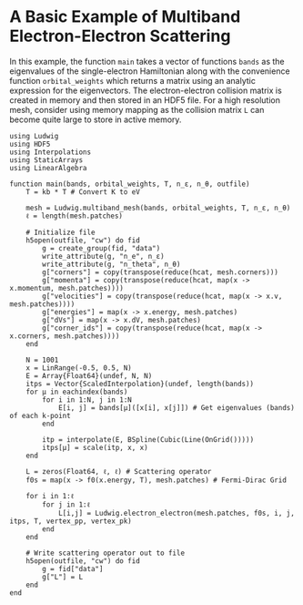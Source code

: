 # A Basic Example of Multiband Electron-Electron Scattering

In this example, the function `main` takes a vector of functions `bands` as the eigenvalues of the single-electron Hamiltonian along with the convenience function `orbital_weights` which returns a matrix using an analytic expression for the eigenvectors. The electron-electron collision matrix is created in memory and then stored in an HDF5 file. For a high resolution mesh, consider using memory mapping as the collision matrix `L` can become quite large to store in active memory.

```
using Ludwig
using HDF5
using Interpolations
using StaticArrays
using LinearAlgebra

function main(bands, orbital_weights, T, n_ε, n_θ, outfile)
    T = kb * T # Convert K to eV

    mesh = Ludwig.multiband_mesh(bands, orbital_weights, T, n_ε, n_θ)
    ℓ = length(mesh.patches)

    # Initialize file
    h5open(outfile, "cw") do fid
        g = create_group(fid, "data")
        write_attribute(g, "n_e", n_ε)
        write_attribute(g, "n_theta", n_θ)
        g["corners"] = copy(transpose(reduce(hcat, mesh.corners)))
        g["momenta"] = copy(transpose(reduce(hcat, map(x -> x.momentum, mesh.patches))))
        g["velocities"] = copy(transpose(reduce(hcat, map(x -> x.v, mesh.patches))))
        g["energies"] = map(x -> x.energy, mesh.patches) 
        g["dVs"] = map(x -> x.dV, mesh.patches)
        g["corner_ids"] = copy(transpose(reduce(hcat, map(x -> x.corners, mesh.patches))))
    end 

    N = 1001
    x = LinRange(-0.5, 0.5, N)
    E = Array{Float64}(undef, N, N)
    itps = Vector{ScaledInterpolation}(undef, length(bands))
    for μ in eachindex(bands)
        for i in 1:N, j in 1:N
            E[i, j] = bands[μ]([x[i], x[j]]) # Get eigenvalues (bands) of each k-point
        end

        itp = interpolate(E, BSpline(Cubic(Line(OnGrid()))))
        itps[μ] = scale(itp, x, x)
    end

    L = zeros(Float64, ℓ, ℓ) # Scattering operator
    f0s = map(x -> f0(x.energy, T), mesh.patches) # Fermi-Dirac Grid

    for i in 1:ℓ
        for j in 1:ℓ
            L[i,j] = Ludwig.electron_electron(mesh.patches, f0s, i, j, itps, T, vertex_pp, vertex_pk)
        end
    end

    # Write scattering operator out to file
    h5open(outfile, "cw") do fid
        g = fid["data"]
        g["L"] = L
    end
end
```

